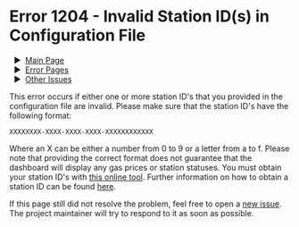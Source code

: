 # Error 1204 - Invalid Station ID(s) in Configuration File

&nbsp;&nbsp;▶ &nbsp;[Main Page](../)  
&nbsp;&nbsp;▶ &nbsp;[Error Pages](../errors)  
&nbsp;&nbsp;▶ &nbsp;[Other Issues](https://github.com/smolinde/iot-dashboard/issues)

This error occurs if either one or more station ID's that you provided in the configuration file are invalid. Please make sure that the station ID's have the following format:  

`XXXXXXXX-XXXX-XXXX-XXXX-XXXXXXXXXXXX`  

Where an X can be either a number from 0 to 9 or a letter from a to f. Please note that providing the correct format does not guarantee that the dashboard will display any gas prices or station statuses. You must obtain your station ID's with [this online tool](https://creativecommons.tankerkoenig.de/TankstellenFinder/index.html). Further information on how to obtain a station ID can be found [here](../pages/user-manual.md#23-find-gas-station-ids).  

If this page still did not resolve the problem, feel free to open a [new issue](https://github.com/smolinde/iot-dashboard/issues/new?template=BLANK_ISSUE). The project maintainer will try to respond to it as soon as possible.
